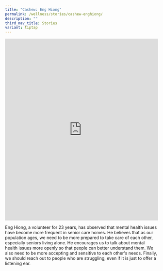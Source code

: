 ```yaml
---
title: "Cashew: Eng Hiong"
permalink: /wellness/stories/cashew-enghiong/
description: ""
third_nav_title: Stories
variant: tiptap
---
```

<div class="iframe-wrapper"><iframe height="600" width="100%" allowfullscreen="true" frameborder="0" src="https://www.youtube.com/embed/QfPNBEYv7PY"></iframe></div><p>Eng Hiong, a volunteer for 23 years, has observed that mental health issues have become more frequent in senior care homes. He believes that as our population ages, we need to be more prepared to take care of each other, especially seniors living alone. He encourages us to talk about mental health issues more openly so that people can better understand them. We also need to be more accepting and sensitive to each other's needs. Finally, we should reach out to people who are struggling, even if it is just to offer a listening ear.</p>